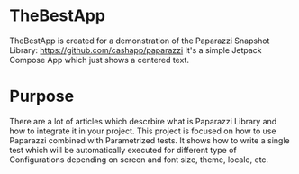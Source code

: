 # TheBestApp
TheBestApp is created for a demonstration of the Paparazzi Snapshot Library: https://github.com/cashapp/paparazzi
It's a simple Jetpack Compose App which just shows a centered text.

# Purpose
There are a lot of articles which descrbire what is Paparazzi Library and how to integrate it in your project. This project is focused on how to use Paparazzi combined with Parametrized tests. It shows how to write a single test which will be automatically executed for different type of Configurations depending on screen and font size, theme, locale, etc.

